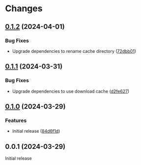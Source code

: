 # Changes

## [0.1.2](https://github.com/prantlf/node-vpman/compare/v0.1.1...v0.1.2) (2024-04-01)

### Bug Fixes

* Upgrade dependencies to rename cache directory ([72dbb01](https://github.com/prantlf/node-vpman/commit/72dbb01546318378f8ca7870a205e2f7b7921be7))

## [0.1.1](https://github.com/prantlf/node-vpman/compare/v0.1.0...v0.1.1) (2024-03-31)

### Bug Fixes

* Upgrade dependencies to use download cache ([d2fe627](https://github.com/prantlf/node-vpman/commit/d2fe627ba43d084f9bfb116ce4346f464b7f5b9b))

## [0.1.0](https://github.com/prantlf/node-vpman/compare/v0.0.1...v0.1.0) (2024-03-29)

### Features

* Initial release ([84d6f1d](https://github.com/prantlf/node-vpman/commit/84d6f1d539a871ea4c93f45ef2488ec11e3f4e55))

## 0.0.1 (2024-03-29)

Initial release
